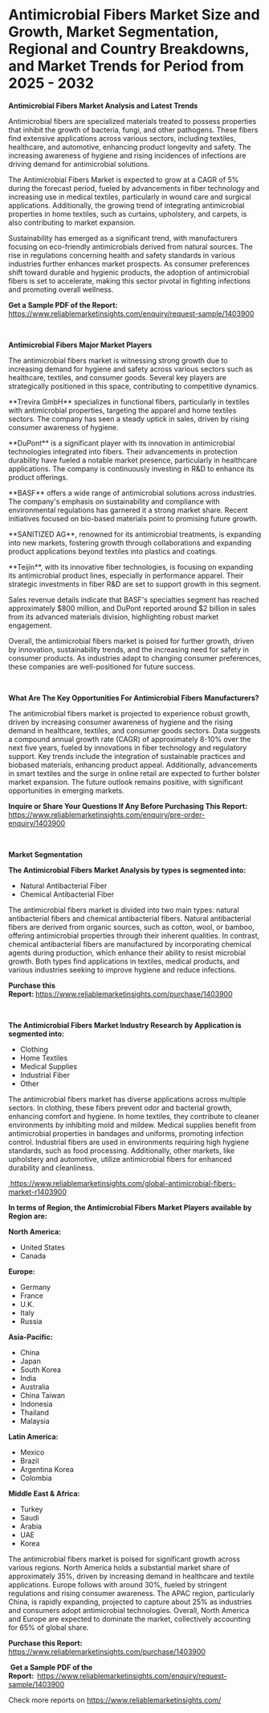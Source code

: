 <p><h1>Antimicrobial Fibers Market Size and Growth, Market Segmentation, Regional and Country Breakdowns, and Market Trends for Period from 2025 -  2032</h1></p><p><strong>Antimicrobial Fibers Market Analysis and Latest Trends</strong></p>
<p><p>Antimicrobial fibers are specialized materials treated to possess properties that inhibit the growth of bacteria, fungi, and other pathogens. These fibers find extensive applications across various sectors, including textiles, healthcare, and automotive, enhancing product longevity and safety. The increasing awareness of hygiene and rising incidences of infections are driving demand for antimicrobial solutions.</p><p>The Antimicrobial Fibers Market is expected to grow at a CAGR of 5% during the forecast period, fueled by advancements in fiber technology and increasing use in medical textiles, particularly in wound care and surgical applications. Additionally, the growing trend of integrating antimicrobial properties in home textiles, such as curtains, upholstery, and carpets, is also contributing to market expansion.</p><p>Sustainability has emerged as a significant trend, with manufacturers focusing on eco-friendly antimicrobials derived from natural sources. The rise in regulations concerning health and safety standards in various industries further enhances market prospects. As consumer preferences shift toward durable and hygienic products, the adoption of antimicrobial fibers is set to accelerate, making this sector pivotal in fighting infections and promoting overall wellness.</p></p>
<p><strong>Get a Sample PDF of the Report:&nbsp;</strong> <a href="https://www.reliablemarketinsights.com/enquiry/request-sample/1403900?utm_campaign=2538&utm_medium=2&utm_source=Github&utm_content=ia&utm_term=28032025&utm_id=antimicrobial-fibers">https://www.reliablemarketinsights.com/enquiry/request-sample/1403900</a></p>
<p>&nbsp;</p>
<p><strong>Antimicrobial Fibers Major Market Players</strong></p>
<p><p>The antimicrobial fibers market is witnessing strong growth due to increasing demand for hygiene and safety across various sectors such as healthcare, textiles, and consumer goods. Several key players are strategically positioned in this space, contributing to competitive dynamics.</p><p>**Trevira GmbH** specializes in functional fibers, particularly in textiles with antimicrobial properties, targeting the apparel and home textiles sectors. The company has seen a steady uptick in sales, driven by rising consumer awareness of hygiene.</p><p>**DuPont** is a significant player with its innovation in antimicrobial technologies integrated into fibers. Their advancements in protection durability have fueled a notable market presence, particularly in healthcare applications. The company is continuously investing in R&D to enhance its product offerings.</p><p>**BASF** offers a wide range of antimicrobial solutions across industries. The company's emphasis on sustainability and compliance with environmental regulations has garnered it a strong market share. Recent initiatives focused on bio-based materials point to promising future growth.</p><p>**SANITIZED AG**, renowned for its antimicrobial treatments, is expanding into new markets, fostering growth through collaborations and expanding product applications beyond textiles into plastics and coatings.</p><p>**Teijin**, with its innovative fiber technologies, is focusing on expanding its antimicrobial product lines, especially in performance apparel. Their strategic investments in fiber R&D are set to support growth in this segment.</p><p>Sales revenue details indicate that BASF's specialties segment has reached approximately $800 million, and DuPont reported around $2 billion in sales from its advanced materials division, highlighting robust market engagement.</p><p>Overall, the antimicrobial fibers market is poised for further growth, driven by innovation, sustainability trends, and the increasing need for safety in consumer products. As industries adapt to changing consumer preferences, these companies are well-positioned for future success.</p></p>
<p>&nbsp;</p>
<p><strong>What Are The Key Opportunities For Antimicrobial Fibers Manufacturers?</strong></p>
<p><p>The antimicrobial fibers market is projected to experience robust growth, driven by increasing consumer awareness of hygiene and the rising demand in healthcare, textiles, and consumer goods sectors. Data suggests a compound annual growth rate (CAGR) of approximately 8-10% over the next five years, fueled by innovations in fiber technology and regulatory support. Key trends include the integration of sustainable practices and biobased materials, enhancing product appeal. Additionally, advancements in smart textiles and the surge in online retail are expected to further bolster market expansion. The future outlook remains positive, with significant opportunities in emerging markets.</p></p>
<p><strong>Inquire or Share Your Questions If Any Before Purchasing This Report:</strong> <a href="https://www.reliablemarketinsights.com/enquiry/pre-order-enquiry/1403900?utm_campaign=2538&utm_medium=2&utm_source=Github&utm_content=ia&utm_term=28032025&utm_id=antimicrobial-fibers">https://www.reliablemarketinsights.com/enquiry/pre-order-enquiry/1403900</a></p>
<p>&nbsp;</p>
<p><strong>Market Segmentation</strong></p>
<p><strong>The Antimicrobial Fibers Market Analysis by types is segmented into:</strong></p>
<p><ul><li>Natural Antibacterial Fiber</li><li>Chemical Antibacterial Fiber</li></ul></p>
<p><p>The antimicrobial fibers market is divided into two main types: natural antibacterial fibers and chemical antibacterial fibers. Natural antibacterial fibers are derived from organic sources, such as cotton, wool, or bamboo, offering antimicrobial properties through their inherent qualities. In contrast, chemical antibacterial fibers are manufactured by incorporating chemical agents during production, which enhance their ability to resist microbial growth. Both types find applications in textiles, medical products, and various industries seeking to improve hygiene and reduce infections.</p></p>
<p><strong>Purchase this Report:&nbsp;</strong><a href="https://www.reliablemarketinsights.com/purchase/1403900?utm_campaign=2538&utm_medium=2&utm_source=Github&utm_content=ia&utm_term=28032025&utm_id=antimicrobial-fibers">https://www.reliablemarketinsights.com/purchase/1403900</a></p>
<p>&nbsp;</p>
<p><strong>The Antimicrobial Fibers Market Industry Research by Application is segmented into:</strong></p>
<p><ul><li>Clothing</li><li>Home Textiles</li><li>Medical Supplies</li><li>Industrial Fiber</li><li>Other</li></ul></p>
<p><p>The antimicrobial fibers market has diverse applications across multiple sectors. In clothing, these fibers prevent odor and bacterial growth, enhancing comfort and hygiene. In home textiles, they contribute to cleaner environments by inhibiting mold and mildew. Medical supplies benefit from antimicrobial properties in bandages and uniforms, promoting infection control. Industrial fibers are used in environments requiring high hygiene standards, such as food processing. Additionally, other markets, like upholstery and automotive, utilize antimicrobial fibers for enhanced durability and cleanliness.</p></p>
<p><a href="https://www.reliablemarketinsights.com/global-antimicrobial-fibers-market-r1403900?utm_campaign=2538&utm_medium=2&utm_source=Github&utm_content=ia&utm_term=28032025&utm_id=antimicrobial-fibers">&nbsp;https://www.reliablemarketinsights.com/global-antimicrobial-fibers-market-r1403900</a></p>
<p><strong>In terms of Region, the Antimicrobial Fibers Market Players available by Region are:</strong></p>
<p>
    <p> <strong> North America: </strong>
        <ul>
            <li>United States</li>
            <li>Canada</li>
        </ul>
        </p> 
    <p> <strong> Europe: </strong>
        <ul>
            <li>Germany</li>
            <li>France</li>
            <li>U.K.</li>
            <li>Italy</li>
            <li>Russia</li>
        </ul>
        </p> 
    <p> <strong> Asia-Pacific: </strong>
        <ul>
            <li>China</li>
            <li>Japan</li>
            <li>South Korea</li>
            <li>India</li>
            <li>Australia</li>
            <li>China Taiwan</li>
            <li>Indonesia</li>
            <li>Thailand</li>
            <li>Malaysia</li>
        </ul>
        </p> 
    <p> <strong> Latin America: </strong>
        <ul>
            <li>Mexico</li>
            <li>Brazil</li>
            <li>Argentina Korea</li>
            <li>Colombia</li>
        </ul>
        </p> 
    <p> <strong> Middle East & Africa: </strong>
        <ul>
            <li>Turkey</li>
            <li>Saudi</li>
            <li>Arabia</li>
            <li>UAE</li>
            <li>Korea</li>
        </ul>
    </p>
    </p>
<p><p>The antimicrobial fibers market is poised for significant growth across various regions. North America holds a substantial market share of approximately 35%, driven by increasing demand in healthcare and textile applications. Europe follows with around 30%, fueled by stringent regulations and rising consumer awareness. The APAC region, particularly China, is rapidly expanding, projected to capture about 25% as industries and consumers adopt antimicrobial technologies. Overall, North America and Europe are expected to dominate the market, collectively accounting for 65% of global share.</p></p>
<p><strong>Purchase this Report: </strong><a href="https://www.reliablemarketinsights.com/purchase/1403900?utm_campaign=2538&utm_medium=2&utm_source=Github&utm_content=ia&utm_term=28032025&utm_id=antimicrobial-fibers">https://www.reliablemarketinsights.com/purchase/1403900</a></p>
<p>&nbsp;<strong>Get a Sample PDF of the Report:&nbsp;&nbsp;</strong><a href="https://www.reliablemarketinsights.com/enquiry/request-sample/1403900?utm_campaign=2538&utm_medium=2&utm_source=Github&utm_content=ia&utm_term=28032025&utm_id=antimicrobial-fibers">https://www.reliablemarketinsights.com/enquiry/request-sample/1403900</a></p>
<p><strong></strong></p>
<p>Check more reports on <a href="https://www.reliablemarketinsights.com/?utm_campaign=2538&utm_medium=2&utm_source=Github&utm_content=ia&utm_term=28032025&utm_id=antimicrobial-fibers">https://www.reliablemarketinsights.com/</a></p>